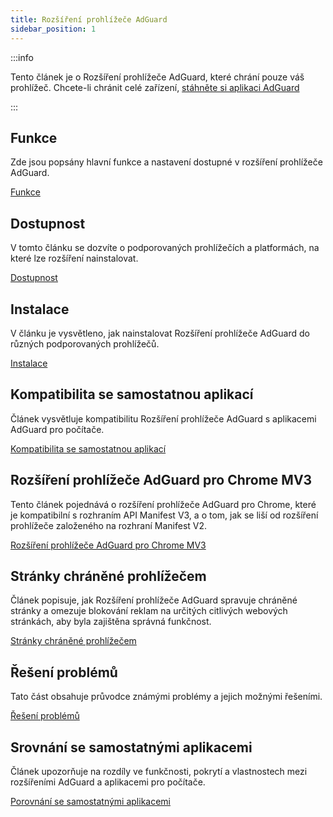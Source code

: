 ```yaml
---
title: Rozšíření prohlížeče AdGuard
sidebar_position: 1
---
```


:::info

Tento článek je o Rozšíření prohlížeče AdGuard, které chrání pouze váš prohlížeč. Chcete-li chránit celé zařízení, [stáhněte si aplikaci AdGuard](https://adguard.com/download.html?auto=true)

:::

## Funkce

Zde jsou popsány hlavní funkce a nastavení dostupné v rozšíření prohlížeče AdGuard.

[Funkce](/adguard-browser-extension/features/features.md)

## Dostupnost

V tomto článku se dozvíte o podporovaných prohlížečích a platformách, na které lze rozšíření nainstalovat.

[Dostupnost](/adguard-browser-extension/availability.md)

## Instalace

V článku je vysvětleno, jak nainstalovat Rozšíření prohlížeče AdGuard do různých podporovaných prohlížečů.

[Instalace](/adguard-browser-extension/installation.md)

## Kompatibilita se samostatnou aplikací

Článek vysvětluje kompatibilitu Rozšíření prohlížeče AdGuard s aplikacemi AdGuard pro počítače.

[Kompatibilita se samostatnou aplikací](adguard-browser-extension/compatibility.md)

## Rozšíření prohlížeče AdGuard pro Chrome MV3

Tento článek pojednává o rozšíření prohlížeče AdGuard pro Chrome, které je kompatibilní s rozhraním API Manifest V3, a o tom, jak se liší od rozšíření prohlížeče založeného na rozhraní Manifest V2.

[Rozšíření prohlížeče AdGuard pro Chrome MV3](/adguard-browser-extension/mv3-version/)

## Stránky chráněné prohlížečem

Článek popisuje, jak Rozšíření prohlížeče AdGuard spravuje chráněné stránky a omezuje blokování reklam na určitých citlivých webových stránkách, aby byla zajištěna správná funkčnost.

[Stránky chráněné prohlížečem](/adguard-browser-extension/protected-pages.md)

## Řešení problémů

Tato část obsahuje průvodce známými problémy a jejich možnými řešeními.

[Řešení problémů](/adguard-browser-extension/solving-problems/solving-problems.md)

## Srovnání se samostatnými aplikacemi

Článek upozorňuje na rozdíly ve funkčnosti, pokrytí a vlastnostech mezi rozšířeními AdGuard a aplikacemi pro počítače.

[Porovnání se samostatnými aplikacemi](/adguard-browser-extension/comparison-standalone.md)
